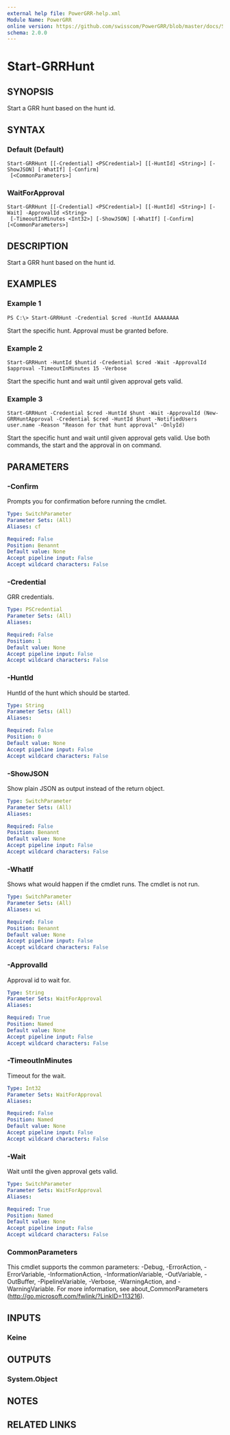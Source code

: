 ```yaml
---
external help file: PowerGRR-help.xml
Module Name: PowerGRR
online version: https://github.com/swisscom/PowerGRR/blob/master/docs/Start-GRRHunt.md
schema: 2.0.0
---
```


# Start-GRRHunt

## SYNOPSIS
Start a GRR hunt based on the hunt id.

## SYNTAX

### Default (Default)
```
Start-GRRHunt [[-Credential] <PSCredential>] [[-HuntId] <String>] [-ShowJSON] [-WhatIf] [-Confirm]
 [<CommonParameters>]
```

### WaitForApproval
```
Start-GRRHunt [[-Credential] <PSCredential>] [[-HuntId] <String>] [-Wait] -ApprovalId <String>
 [-TimeoutInMinutes <Int32>] [-ShowJSON] [-WhatIf] [-Confirm] [<CommonParameters>]
```

## DESCRIPTION
Start a GRR hunt based on the hunt id.

## EXAMPLES

### Example 1
```
PS C:\> Start-GRRHunt -Credential $cred -HuntId AAAAAAAA
```

Start the specific hunt. Approval must be granted before.

### Example 2
```
Start-GRRHunt -HuntId $huntid -Credential $cred -Wait -ApprovalId $approval -TimeoutInMinutes 15 -Verbose
```

Start the specific hunt and wait until given approval gets valid.

### Example 3
```
Start-GRRHunt -Credential $cred -HuntId $hunt -Wait -ApprovalId (New-GRRHuntApproval -Credential $cred -HuntId $hunt -NotifiedUsers user.name -Reason "Reason for that hunt approval" -OnlyId)
```

Start the specific hunt and wait until given approval gets valid. Use both
commands, the start and the approval in on command.

## PARAMETERS

### -Confirm
Prompts you for confirmation before running the cmdlet.

```yaml
Type: SwitchParameter
Parameter Sets: (All)
Aliases: cf

Required: False
Position: Benannt
Default value: None
Accept pipeline input: False
Accept wildcard characters: False
```

### -Credential
GRR credentials.

```yaml
Type: PSCredential
Parameter Sets: (All)
Aliases:

Required: False
Position: 1
Default value: None
Accept pipeline input: False
Accept wildcard characters: False
```

### -HuntId
HuntId of the hunt which should be started.

```yaml
Type: String
Parameter Sets: (All)
Aliases:

Required: False
Position: 0
Default value: None
Accept pipeline input: False
Accept wildcard characters: False
```

### -ShowJSON
Show plain JSON as output instead of the return object.

```yaml
Type: SwitchParameter
Parameter Sets: (All)
Aliases:

Required: False
Position: Benannt
Default value: None
Accept pipeline input: False
Accept wildcard characters: False
```

### -WhatIf
Shows what would happen if the cmdlet runs.
The cmdlet is not run.

```yaml
Type: SwitchParameter
Parameter Sets: (All)
Aliases: wi

Required: False
Position: Benannt
Default value: None
Accept pipeline input: False
Accept wildcard characters: False
```

### -ApprovalId
Approval id to wait for.

```yaml
Type: String
Parameter Sets: WaitForApproval
Aliases:

Required: True
Position: Named
Default value: None
Accept pipeline input: False
Accept wildcard characters: False
```

### -TimeoutInMinutes
Timeout for the wait.

```yaml
Type: Int32
Parameter Sets: WaitForApproval
Aliases:

Required: False
Position: Named
Default value: None
Accept pipeline input: False
Accept wildcard characters: False
```

### -Wait
Wait until the given approval gets valid.

```yaml
Type: SwitchParameter
Parameter Sets: WaitForApproval
Aliases:

Required: True
Position: Named
Default value: None
Accept pipeline input: False
Accept wildcard characters: False
```

### CommonParameters
This cmdlet supports the common parameters: -Debug, -ErrorAction, -ErrorVariable, -InformationAction, -InformationVariable, -OutVariable, -OutBuffer, -PipelineVariable, -Verbose, -WarningAction, and -WarningVariable. For more information, see about_CommonParameters (http://go.microsoft.com/fwlink/?LinkID=113216).

## INPUTS

### Keine

## OUTPUTS

### System.Object

## NOTES

## RELATED LINKS
